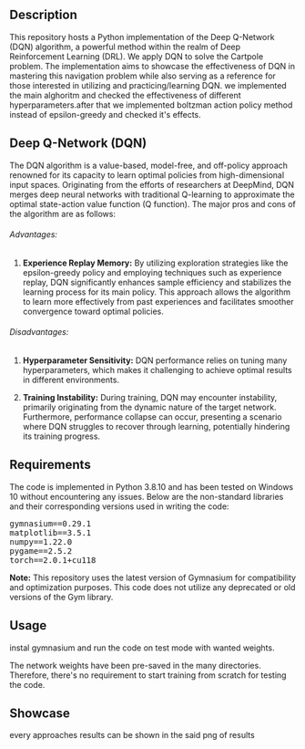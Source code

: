 ## Description
This repository hosts a Python implementation of the Deep Q-Network (DQN) algorithm, a powerful method within the realm of Deep Reinforcement Learning (DRL). We apply DQN to solve the Cartpole problem.
 The implementation aims to showcase the effectiveness of DQN in mastering this navigation problem while also serving as a reference for those interested in utilizing and practicing/learning DQN.
 we implemented the main alghoritm and checked the effectiveness of different hyperparameters.after that we implemented boltzman action policy method instead of epsilon-greedy and checked it's effects.


## Deep Q-Network (DQN)
The DQN algorithm is a value-based, model-free, and off-policy approach renowned for its capacity to learn optimal policies from high-dimensional input spaces. Originating from the efforts of researchers at DeepMind, DQN merges deep neural networks with traditional Q-learning to approximate the optimal state-action value function (Q function). The major pros and cons of the algorithm are as follows:



###### Advantages:
1. 	**Experience Replay Memory:** By utilizing exploration strategies like the epsilon-greedy policy and employing techniques such as experience replay, DQN significantly enhances sample efficiency and stabilizes the learning process for its main policy. This approach allows the algorithm to learn more effectively from past experiences and facilitates smoother convergence toward optimal policies.

###### Disadvantages:
1. 	**Hyperparameter Sensitivity:** DQN performance relies on tuning many hyperparameters, which makes it challenging to achieve optimal results in different environments.

2. 	**Training Instability:** During training, DQN may encounter instability, primarily originating from the dynamic nature of the target network. Furthermore, performance collapse can occur, presenting a scenario where DQN struggles to recover through learning, potentially hindering its training progress.


## Requirements
The code is implemented in Python 3.8.10 and has been tested on Windows 10 without encountering any issues. Below are the non-standard libraries and their corresponding versions used in writing the code:
<pre>
gymnasium==0.29.1
matplotlib==3.5.1
numpy==1.22.0
pygame==2.5.2
torch==2.0.1+cu118
</pre>

**Note:** This repository uses the latest version of Gymnasium for compatibility and optimization purposes. This code does not utilize any deprecated or old versions of the Gym library.



## Usage
instal gymnasium and run the code on test mode with wanted weights.
   

The network weights have been pre-saved in the many directories. Therefore, there's no requirement to start training from scratch for testing the code.



## Showcase
every approaches results can be shown in the said png of results

